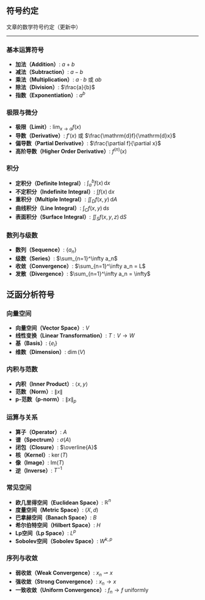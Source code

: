 ## 符号约定
文章的数学符号约定（更新中）
<hr>

### 基本运算符号

- **加法（Addition）**: $a + b$
- **减法（Subtraction）**: $a - b$
- **乘法（Multiplication）**: $a \cdot b$ 或 $ab$
- **除法（Division）**: $\frac{a}{b}$
- **指数（Exponentiation）**: $a^b$

### 极限与微分

- **极限（Limit）**: $\lim_{x \to a} f(x)$
- **导数（Derivative）**: $f'(x)$ 或 $\frac{\mathrm{d}f}{\mathrm{d}x}$
- **偏导数（Partial Derivative）**: $\frac{\partial f}{\partial x}$
- **高阶导数（Higher Order Derivative）**: $f^{(n)}(x)$

### 积分

- **定积分（Definite Integral）**: $\int_a^b f(x) \, \mathrm{d}x$
- **不定积分（Indefinite Integral）**: $\int f(x) \, \mathrm{d}x$
- **重积分（Multiple Integral）**: $\iint_D f(x, y) \, \mathrm{d}A$
- **曲线积分（Line Integral）**: $\int_C f(x, y) \, \mathrm{d}s$
- **表面积分（Surface Integral）**: $\iint_S f(x, y, z) \, \mathrm{d}S$

### 数列与级数

- **数列（Sequence）**: $\{a_n\}$
- **级数（Series）**: $\sum_{n=1}^\infty a_n$
- **收敛（Convergence）**: $\sum_{n=1}^\infty a_n = L$
- **发散（Divergence）**: $\sum_{n=1}^\infty a_n = \infty$

## 泛函分析符号

### 向量空间

- **向量空间（Vector Space）**: $V$
- **线性变换（Linear Transformation）**: $T: V \to W$
- **基（Basis）**: $\{e_i\}$
- **维数（Dimension）**: $\dim(V)$

### 内积与范数

- **内积（Inner Product）**: $\langle x, y \rangle$
- **范数（Norm）**: $\|x\|$
- **p-范数（p-norm）**: $\|x\|_p$

### 运算与关系

- **算子（Operator）**: $A$
- **谱（Spectrum）**: $\sigma(A)$
- **闭包（Closure）**: $\overline{A}$
- **核（Kernel）**: $\ker(T)$
- **像（Image）**: $\text{Im}(T)$
- **逆（Inverse）**: $T^{-1}$

### 常见空间

- **欧几里得空间（Euclidean Space）**: $\mathbb{R}^n$
- **度量空间（Metric Space）**: $(X, d)$
- **巴拿赫空间（Banach Space）**: $B$
- **希尔伯特空间（Hilbert Space）**: $H$
- **Lp空间（Lp Space）**: $L^p$
- **Sobolev空间（Sobolev Space）**: $W^{k,p}$

### 序列与收敛

- **弱收敛（Weak Convergence）**: $x_n \rightharpoonup x$
- **强收敛（Strong Convergence）**: $x_n \to x$
- **一致收敛（Uniform Convergence）**: $f_n \to f \text{ uniformly}$
